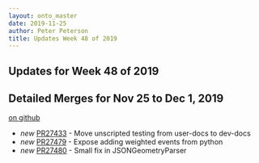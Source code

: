```yaml
---
layout: onto_master
date: 2019-11-25
author: Peter Peterson
title: Updates Week 48 of 2019
---
```

Updates for Week 48 of 2019
---------------------------

Detailed Merges for Nov 25 to Dec 1, 2019
-----------------------------------------
[on github](https://github.com/mantidproject/mantid/pulls?q=is%3Apr+merged%3A2019-11-26..2019-12-01)

* *new* [PR27433](https://github.com/mantidproject/mantid/pull/27433) - Move unscripted testing from user-docs to dev-docs
* *new* [PR27479](https://github.com/mantidproject/mantid/pull/27479) - Expose adding weighted events from python
* *new* [PR27480](https://github.com/mantidproject/mantid/pull/27480) - Small fix in JSONGeometryParser
